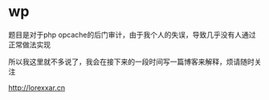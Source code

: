# wp

题目是对于php opcache的后门审计，由于我个人的失误，导致几乎没有人通过正常做法实现


所以我这里就不多说了，我会在接下来的一段时间写一篇博客来解释，烦请随时关注

http://lorexxar.cn